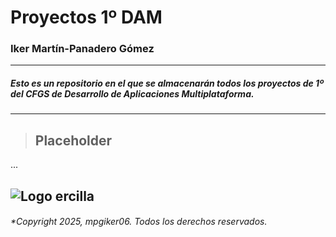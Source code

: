 # Proyectos 1º DAM
### Iker Martín-Panadero Gómez
---
##### *Esto es un repositorio en el que se almacenarán todos los proyectos de 1º del CFGS de Desarrollo de Aplicaciones Multiplataforma.*
---
> ## Placeholder
...

![Logo ercilla](img/logo.webp)
---
###### *Copyright 2025, mpgiker06. Todos los derechos reservados.
